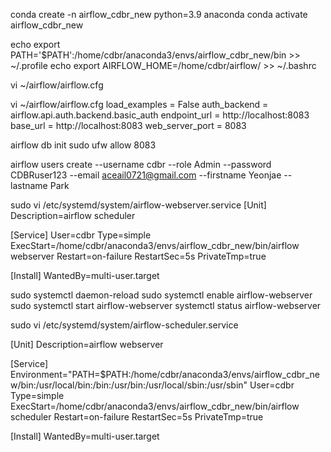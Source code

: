 conda create -n airflow_cdbr_new python=3.9 anaconda
conda activate airflow_cdbr_new

echo export PATH='$PATH':/home/cdbr/anaconda3/envs/airflow_cdbr_new/bin >> ~/.profile
echo export AIRFLOW_HOME=/home/cdbr/airflow/ >> ~/.bashrc

vi ~/airflow/airflow.cfg

vi ~/airflow/airflow.cfg
load_examples = False
auth_backend = airflow.api.auth.backend.basic_auth
endpoint_url = http://localhost:8083
base_url = http://localhost:8083
web_server_port = 8083

airflow db init
sudo ufw allow 8083

airflow users create --username cdbr --role Admin --password CDBRuser123 --email aceail0721@gmail.com --firstname Yeonjae --lastname Park

sudo vi /etc/systemd/system/airflow-webserver.service
[Unit]
Description=airflow scheduler

[Service]
User=cdbr
Type=simple
ExecStart=/home/cdbr/anaconda3/envs/airflow_cdbr_new/bin/airflow webserver
Restart=on-failure
RestartSec=5s
PrivateTmp=true

[Install]
WantedBy=multi-user.target

sudo systemctl daemon-reload
sudo systemctl enable airflow-webserver
sudo systemctl start airflow-webserver
systemctl status airflow-webserver

sudo vi /etc/systemd/system/airflow-scheduler.service

[Unit]
Description=airflow webserver

[Service]
Environment="PATH=$PATH:/home/cdbr/anaconda3/envs/airflow_cdbr_new/bin:/usr/local/bin:/bin:/usr/bin:/usr/local/sbin:/usr/sbin"
User=cdbr
Type=simple
ExecStart=/home/cdbr/anaconda3/envs/airflow_cdbr_new/bin/airflow scheduler
Restart=on-failure
RestartSec=5s
PrivateTmp=true

[Install]
WantedBy=multi-user.target
